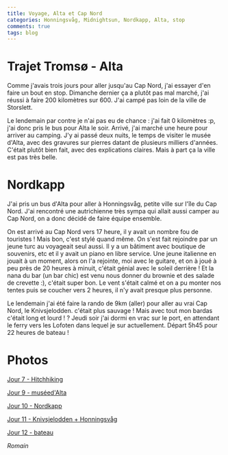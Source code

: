 ```yaml
---
title: Voyage, Alta et Cap Nord
categories: Honningsvåg, Midnightsun, Nordkapp, Alta, stop
comments: true
tags: blog
---
```


# Trajet Tromsø - Alta

Comme j'avais trois jours pour aller jusqu'au Cap Nord, j'ai essayer d'en faire
un bout en stop. Dimanche dernier ça a plutôt pas mal marché, j'ai réussi à faire
200 kilomètres sur 600. J'ai campé pas loin de la ville de Storslett.

Le lendemain par contre je n'ai pas eu de chance : j'ai fait 0 kilomètres :p, j'ai donc
pris le bus pour Alta le soir. Arrivé, j'ai marché une heure pour arriver au camping.
J'y ai passé deux nuits, le temps de visiter le musée d'Alta, avec des gravures sur pierres
datant de plusieurs milliers d'années. C'était plutôt bien fait, avec des explications claires.
Mais à part ça la ville est pas très belle.

# Nordkapp

J'ai pris un bus d'Alta pour aller à Honningsvåg, petite ville sur l'île du Cap Nord.
J'ai rencontré une autrichienne très sympa qui allait aussi camper au Cap Nord, on a donc décidé de faire
équipe ensemble.

On est arrivé au Cap Nord vers 17 heure, il y avait un nombre fou de touristes ! Mais bon, c'est stylé
quand même. On s'est fait rejoindre par un jeune turc au voyageait seul aussi.
Il y a un bâtiment avec boutique de souvenirs, etc et il y avait un piano en libre service.
Une jeune italienne en jouait à un moment, alors on l'a rejointe, moi avec le guitare, et on
à joué à peu près de 20 heures à minuit, c'était génial avec le soleil derrière !
Et la nana du bar (un bar chic) est venu nous donner du brownie et des salade de crevette :), c'était super bon.
Le vent s'était calmé et on a pu monter nos tentes puis se coucher vers 2 heures, il n'y avait presque plus personne.

Le lendemain j'ai été faire la rando de 9km (aller) pour aller au vrai Cap Nord, le Knivsjelodden. c'était plus sauvage !
Mais avec tout mon bardas c'était long et lourd !
?
Jeudi soir j'ai dormi en vrac sur le port, en attendant le ferry vers les Lofoten dans lequel je sur actuellement.
Départ 5h45 pour 22 heures de bateau !

# Photos

[Jour 7 - Hitchhiking](https://drive.google.com/folderview?id=0BwlzJHbXHkEjTmo0TWUtQlgxVzQ)

[Jour 9 - muséed'Alta](https://drive.google.com/folderview?id=0BwlzJHbXHkEjUjhpNkdpMElMQUk)

[Jour 10 - Nordkapp](https://drive.google.com/folderview?id=0BwlzJHbXHkEjTVA0S3c5cjU2eTg)

[Jour 11 - Knivsjelodden + Honningsvåg](https://drive.google.com/folderview?id=0BwlzJHbXHkEjU3RVWEY2Z3lYb1U)

[Jour 12 - bateau](Https://drive.google.com/folderview?id=0BwlzJHbXHkEjZUFUTG8wSUhrSk0)

*Romain*
